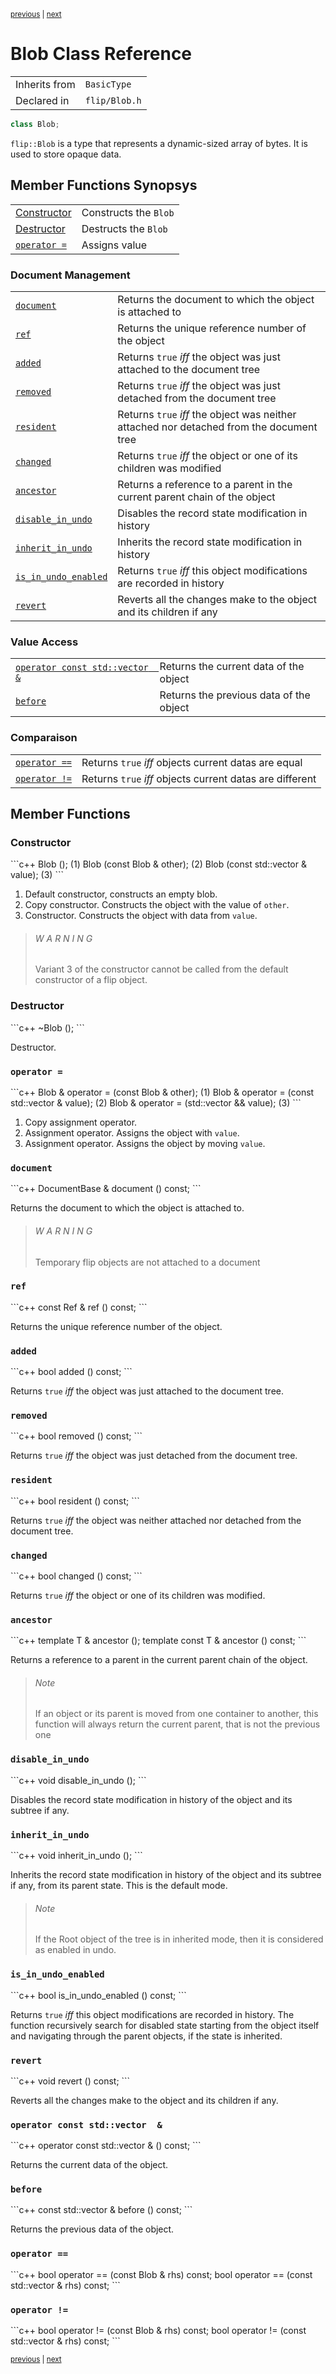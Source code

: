 <p><sup><a href="BackEndMl.md">previous</a> | <a href="Bool.md">next</a></sup></p>

<h1>Blob Class Reference</h1>

<table><tr><td>Inherits from</td><td><code>BasicType</code></td></tr>
<tr><td>Declared in</td><td><code>flip/Blob.h</code></td></tr>
</table>

```c++
class Blob;
```

<p><code>flip::Blob</code> is a type that represents a dynamic-sized array of bytes. It is used to store opaque data.</p>

<h2>Member Functions Synopsys</h2>

<table><tr><td><a href="#member-function-constructor">Constructor</a></td><td>Constructs the <code>Blob</code></td></tr>
<tr><td><a href="#member-function-destructor">Destructor</a></td><td>Destructs the <code>Blob</code></td></tr>
<tr><td><code><a href="#member-function-operator %3D">operator =</a></code></td><td>Assigns value</td></tr>
</table>

<h3>Document Management</h3>

<table><tr><td><code><a href="#member-function-document">document</a></code></td><td>Returns the document to which the object is attached to</td></tr>
<tr><td><code><a href="#member-function-ref">ref</a></code></td><td>Returns the unique reference number of the object</td></tr>
<tr><td><code><a href="#member-function-added">added</a></code></td><td>Returns <code>true</code> <em>iff</em> the object was just attached to the document tree</td></tr>
<tr><td><code><a href="#member-function-removed">removed</a></code></td><td>Returns <code>true</code> <em>iff</em> the object was just detached from the document tree</td></tr>
<tr><td><code><a href="#member-function-resident">resident</a></code></td><td>Returns <code>true</code> <em>iff</em> the object was neither attached nor detached from the document tree</td></tr>
<tr><td><code><a href="#member-function-changed">changed</a></code></td><td>Returns <code>true</code> <em>iff</em> the object or one of its children was modified</td></tr>
<tr><td><code><a href="#member-function-ancestor">ancestor</a></code></td><td>Returns a reference to a parent in the current parent chain of the object</td></tr>
<tr><td><code><a href="#member-function-disable_in_undo">disable_in_undo</a></code></td><td>Disables the record state modification in history</td></tr>
<tr><td><code><a href="#member-function-inherit_in_undo">inherit_in_undo</a></code></td><td>Inherits the record state modification in history</td></tr>
<tr><td><code><a href="#member-function-is_in_undo_enabled">is_in_undo_enabled</a></code></td><td>Returns <code>true</code> <em>iff</em> this object modifications are recorded in history</td></tr>
<tr><td><code><a href="#member-function-revert">revert</a></code></td><td>Reverts all the changes make to the object and its children if any</td></tr>
</table>

<h3>Value Access</h3>

<table><tr><td><code><a href="#member-function-operator const std%3A%3Avector <uint8_t> %26">operator const std::vector <uint8_t> &</a></code></td><td>Returns the current data of the object</td></tr>
<tr><td><code><a href="#member-function-before">before</a></code></td><td>Returns the previous data of the object</td></tr>
</table>

<h3>Comparaison</h3>

<table><tr><td><code><a href="#member-function-operator %3D%3D">operator ==</a></code></td><td>Returns <code>true</code> <em>iff</em> objects current datas are equal</td></tr>
<tr><td><code><a href="#member-function-operator %21%3D">operator !=</a></code></td><td>Returns <code>true</code> <em>iff</em> objects current datas are different</td></tr>
</table>

<h2>Member Functions</h2>

<h3 id="member-function-constructor">Constructor</h3>
```c++
Blob ();                                     (1)
Blob (const Blob & other);                   (2)
Blob (const std::vector <uint8_t> & value);  (3)
```

<ol>
<li>Default constructor, constructs an empty blob.</li>
<li>Copy constructor. Constructs the object with the value of <code>other</code>.</li>
<li>Constructor. Constructs the object with data from <code>value</code>.</li>
</ol>

<blockquote><h6>W A R N I N G</h6> Variant 3 of the constructor cannot be called from the default constructor of a flip object.</blockquote>

<h3 id="member-function-destructor">Destructor</h3>
```c++
~Blob ();
```

<p>Destructor.</p>

<h3 id="member-function-operator %3D"><code>operator =</code></h3>
```c++
Blob & operator = (const Blob & other);                     (1)
Blob & operator = (const std::vector <uint8_t> & value);    (2)
Blob & operator = (std::vector <uint8_t> && value);         (3)
```

<ol>
<li>Copy assignment operator.</li>
<li>Assignment operator. Assigns the object with <code>value</code>.</li>
<li>Assignment operator. Assigns the object by moving <code>value</code>.</li>
</ol>

<h3 id="member-function-document"><code>document</code></h3>
```c++
DocumentBase & document () const;
```

<p>Returns the document to which the object is attached to.</p>

<blockquote><h6>W A R N I N G</h6> Temporary flip objects are not attached to a document</blockquote>

<h3 id="member-function-ref"><code>ref</code></h3>
```c++
const Ref & ref () const;
```

<p>Returns the unique reference number of the object.</p>

<h3 id="member-function-added"><code>added</code></h3>
```c++
bool  added () const;
```

<p>Returns <code>true</code> <em>iff</em> the object was just attached to the document tree.</p>

<h3 id="member-function-removed"><code>removed</code></h3>
```c++
bool  removed () const;
```

<p>Returns <code>true</code> <em>iff</em> the object was just detached from the document tree.</p>

<h3 id="member-function-resident"><code>resident</code></h3>
```c++
bool  resident () const;
```

<p>Returns <code>true</code> <em>iff</em> the object was neither attached nor detached from the document tree.</p>

<h3 id="member-function-changed"><code>changed</code></h3>
```c++
bool  changed () const;
```

<p>Returns <code>true</code> <em>iff</em> the object or one of its children was modified.</p>

<h3 id="member-function-ancestor"><code>ancestor</code></h3>
```c++
template <class T>   T &   ancestor ();
template <class T>   const T &   ancestor () const;
```

<p>Returns a reference to a parent in the current parent chain of the object.</p>

<blockquote><h6>Note</h6> If an object or its parent is moved from one container to another, this function will always return the current parent, that is not the previous one</blockquote>

<h3 id="member-function-disable_in_undo"><code>disable_in_undo</code></h3>
```c++
void   disable_in_undo ();
```

<p>Disables the record state modification in history of the object and its subtree if any.</p>

<h3 id="member-function-inherit_in_undo"><code>inherit_in_undo</code></h3>
```c++
void   inherit_in_undo ();
```

<p>Inherits the record state modification in history of the object and its subtree if any, from its parent state. This is the default mode.</p>

<blockquote><h6>Note</h6> If the Root object of the tree is in inherited mode, then it is considered as enabled in undo.</blockquote>

<h3 id="member-function-is_in_undo_enabled"><code>is_in_undo_enabled</code></h3>
```c++
bool  is_in_undo_enabled () const;
```

<p>Returns <code>true</code> <em>iff</em> this object modifications are recorded in history. The function recursively search for disabled state starting from the object itself and navigating through the parent objects, if the state is inherited.</p>

<h3 id="member-function-revert"><code>revert</code></h3>
```c++
void  revert () const;
```

<p>Reverts all the changes make to the object and its children if any.</p>

<h3 id="member-function-operator const std%3A%3Avector <uint8_t> %26"><code>operator const std::vector <uint8_t> &</code></h3>
```c++
operator const std::vector <uint8_t> & () const;
```

<p>Returns the current data of the object.</p>

<h3 id="member-function-before"><code>before</code></h3>
```c++
const std::vector <uint8_t> &  before () const;
```

<p>Returns the previous data of the object.</p>

<h3 id="member-function-operator %3D%3D"><code>operator ==</code></h3>
```c++
bool  operator == (const Blob & rhs) const;
bool  operator == (const std::vector <uint8_t> & rhs) const;
```

<h3 id="member-function-operator %21%3D"><code>operator !=</code></h3>
```c++
bool  operator != (const Blob & rhs) const;
bool  operator != (const std::vector <uint8_t> & rhs) const;
```

<p><sup><a href="BackEndMl.md">previous</a> | <a href="Bool.md">next</a></sup></p>

